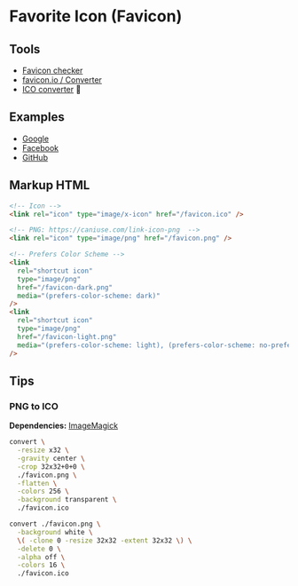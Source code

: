 # Favorite Icon (Favicon)

<!--
https://github.com/tailwindlabs/tailwindcss.com/tree/master/public/favicons

Sizes: 32x32
Bit depth: 32 bits (16.7M colors & alpha transparency)
-->

## Tools

- [Favicon checker](https://realfavicongenerator.net/favicon_checker)
- [favicon.io / Converter](https://favicon.io/favicon-converter/)
- [ICO converter](https://icoconverter.com) 🌟

## Examples

- [Google](https://google.com/favicon.ico)
- [Facebook](https://facebook.com/favicon.ico)
- [GitHub](https://github.com/favicon.ico)

## Markup HTML

```html
<!-- Icon -->
<link rel="icon" type="image/x-icon" href="/favicon.ico" />

<!-- PNG: https://caniuse.com/link-icon-png  -->
<link rel="icon" type="image/png" href="/favicon.png" />

<!-- Prefers Color Scheme -->
<link
  rel="shortcut icon"
  type="image/png"
  href="/favicon-dark.png"
  media="(prefers-color-scheme: dark)"
/>
<link
  rel="shortcut icon"
  type="image/png"
  href="/favicon-light.png"
  media="(prefers-color-scheme: light), (prefers-color-scheme: no-preference)"
/>
```

## Tips

### PNG to ICO

**Dependencies:** [ImageMagick](/imagemagick.md)

```sh
convert \
  -resize x32 \
  -gravity center \
  -crop 32x32+0+0 \
  ./favicon.png \
  -flatten \
  -colors 256 \
  -background transparent \
  ./favicon.ico

convert ./favicon.png \
  -background white \
  \( -clone 0 -resize 32x32 -extent 32x32 \) \
  -delete 0 \
  -alpha off \
  -colors 16 \
  ./favicon.ico
```
